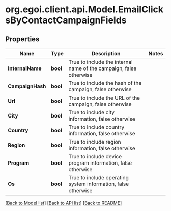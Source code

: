 
# org.egoi.client.api.Model.EmailClicksByContactCampaignFields

## Properties

Name | Type | Description | Notes
------------ | ------------- | ------------- | -------------
**InternalName** | **bool** | True to include the internal name of the campaign, false otherwise | 
**CampaignHash** | **bool** | True to include the hash of the campaign, false otherwise | 
**Url** | **bool** | True to include the URL of the campaign, false otherwise | 
**City** | **bool** | True to include city information, false otherwise | 
**Country** | **bool** | True to include country information, false otherwise | 
**Region** | **bool** | True to include region information, false otherwise | 
**Program** | **bool** | True to include device program information, false otherwise | 
**Os** | **bool** | True to include operating system information, false otherwise | 

[[Back to Model list]](../README.md#documentation-for-models)
[[Back to API list]](../README.md#documentation-for-api-endpoints)
[[Back to README]](../README.md)

